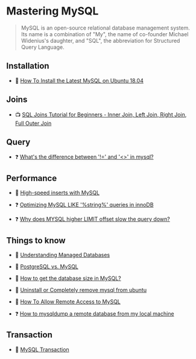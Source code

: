 # Mastering MySQL

> MySQL is an open-source relational database management system. Its name is a combination of "My", the name of co-founder Michael Widenius's daughter, and "SQL", the abbreviation for Structured Query Language.

## Installation

- 📖 [How To Install the Latest MySQL on Ubuntu 18.04](https://www.digitalocean.com/community/tutorials/how-to-install-the-latest-mysql-on-ubuntu-18-04)

## Joins

- 📺 [SQL Joins Tutorial for Beginners - Inner Join, Left Join, Right Join, Full Outer Join](https://www.youtube.com/watch?v=2HVMiPPuPIM)

## Query

- ❓ [What's the difference between '!=' and '<>' in mysql?](https://stackoverflow.com/questions/7040305/whats-the-difference-between-and-in-mysql)

## Performance

- 📖 [High-speed inserts with MySQL](https://medium.com/@benmorel/high-speed-inserts-with-mysql-9d3dcd76f723)

- ❓ [Optimizing MySQL LIKE '%string%' queries in innoDB](https://stackoverflow.com/questions/10354248/optimizing-mysql-like-string-queries-in-innodb)

- ❓ [Why does MYSQL higher LIMIT offset slow the query down?](https://stackoverflow.com/questions/4481388/why-does-mysql-higher-limit-offset-slow-the-query-down)

## Things to know

- 📖 [Understanding Managed Databases](https://www.digitalocean.com/community/tutorials/understanding-managed-databases)

- 📖 [PostgreSQL vs. MySQL](https://www.postgresqltutorial.com/postgresql-vs-mysql/)

- 📖 [How to get the database size in MySQL?](https://tableplus.com/blog/2018/08/mysql-how-to-get-the-size-of-mysql-database.html)

- 📖 [Uninstall or Completely remove mysql from ubuntu](https://linuxscriptshub.com/uninstall-completely-remove-mysql-ubuntu-16-04/)

- 📖 [How To Allow Remote Access to MySQL](https://www.digitalocean.com/community/tutorials/how-to-allow-remote-access-to-mysql)

- ❓ [How to mysqldump a remote database from my local machine](https://stackoverflow.com/questions/2989724/how-to-mysqldump-remote-db-from-local-machine)

## Transaction

- 📖 [MySQL Transaction](https://www.mysqltutorial.org/mysql-transaction.aspx/)
